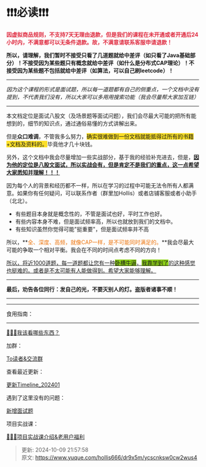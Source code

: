 # ❗❗❗必读❗❗❗



**<font style="color:#DF2A3F;">因虚拟商品规则，不支持7天无理由退款，但是我们的课程在未开通或者开通后24小时内，不满意都可以无条件退款。故，不满意请联系客服申请退款！</font>**

**<font style="color:#DF2A3F;"></font>**

**所以，请理解，我们暂时不接受只看了几道题就给中差评（如只看了Java基础部分）！不接受因为某些题只有概念就给中差评（如什么是分布式CAP理论）！不接受因为某些题不包括就给中差评（如算法，可以自己刷leetcode）！**

****

_因为这个课程的形式是面试题，所以每一道题都有自己的侧重点，一个文档中没有提到，不代表我们没有，所以大家可以多用用搜索功能（我会尽量帮大家加互链）_

****

本文档定位是面试八股文（及场景题等面试问题），我们会尽最大可能的把所有能想到的，细节的知识点，通过通俗易懂的方式讲解出来。



但是**众口难调**，不管我多么努力，<font style="background-color:#FBDE28;">确实很难做到一份文档就能抵得过所有的书籍+文档及资料的。</font>毕竟他才几十块钱。



另外，这个文档中我会尽量增加一些实战部分，基于我的经验补充进去，但是，**<u>因为他的定位是八股文面试，所以实战会有，但是肯定不是我们的重点，这一点希望大家悉知并理解！！！</u>**



因为每个人的背景和经历都不一样，所以在学习的过程中可能无法令所有人都满意。如果你有任何疑问，可以联系作者（群里加Hollis）或者店铺客服或者小助手（北北）。



+ 有些题目本身就是概念性的，不管是面试也好，平时工作也好。
+ 有些内容本身不难，但是面试频率高，所以也就放到我们的文档中。
+ 有些知识虽然你觉得可能"挺重要"，但是面试频率并不高



所以，**<font style="color:#ED740C;">全、深度、高频，就像CAP一样，是不可能同时满足的。</font>**我会尽最大可能的争取一个相对平衡。我会在不同的时间点考虑不同的方向！



<u>所以，将近1000道题，每一道题都让您有一种</u><u><font style="background-color:#8CCF17;">卧槽牛逼</font></u><u>，</u><u><font style="background-color:#8CCF17;">我靠学到了</font></u><u>的这种感觉也挺难的。或者是不太可能有人能做得到。希望大家能够理解。</u>

****

**最后，劝告各位同行：发自己的光，不要灭别人的灯。盗版者诸事不顺！**

****

****

食用指南：

****

[💯💯💯我该看哪些东西？](https://www.yuque.com/hollis666/dr9x5m/agp62lnty94r7sgi)



加群：

[To读者&交流群](https://www.yuque.com/hollis666/dr9x5m/eg7b13tn2f5uanmg)



查看最近更新：

[更新Timeline_202401](https://www.yuque.com/hollis666/dr9x5m/hiz01xvskzxi1d1n)



遇到了这里没有的问题：



[新增面试题](https://www.yuque.com/hollis666/dr9x5m/ok0q2nsuwk8v87nw)



项目实战课：



[🧣🧣🧣项目实战课介绍&老用户福利](https://www.yuque.com/hollis666/dr9x5m/dgolk0cckpb94sia)



> 更新: 2024-10-09 21:57:58  
> 原文: <https://www.yuque.com/hollis666/dr9x5m/ycscnksw0cw2wus4>